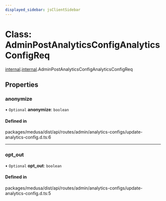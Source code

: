 ```yaml
---
displayed_sidebar: jsClientSidebar
---
```


# Class: AdminPostAnalyticsConfigAnalyticsConfigReq

[internal](../modules/internal-8.md).[internal](../modules/internal-8.internal.md).AdminPostAnalyticsConfigAnalyticsConfigReq

## Properties

### anonymize

• `Optional` **anonymize**: `boolean`

#### Defined in

packages/medusa/dist/api/routes/admin/analytics-configs/update-analytics-config.d.ts:6

___

### opt\_out

• `Optional` **opt\_out**: `boolean`

#### Defined in

packages/medusa/dist/api/routes/admin/analytics-configs/update-analytics-config.d.ts:5
